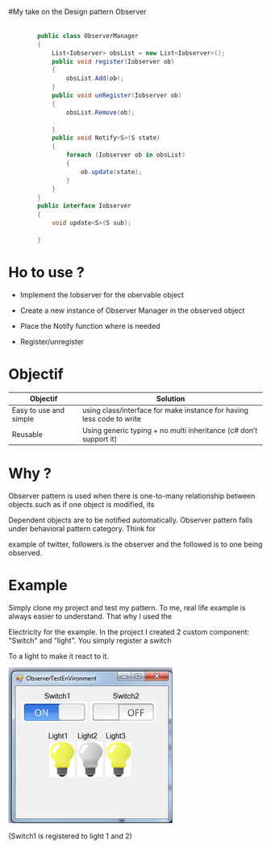 #My take on the Design pattern Observer
```csharp

        public class ObserverManager
        {
            List<Iobserver> obsList = new List<Iobserver>();
            public void register(Iobserver ob)
            {
                obsList.Add(ob);
            }
            public void unRegister(Iobserver ob)
            {
                obsList.Remove(ob);

            }
            public void Notify<S>(S state)
            {
                foreach (Iobserver ob in obsList)
                {
                    ob.update(state);
                }
            }
        }
        public interface Iobserver
        {
            void update<S>(S sub);

        }
```
# Ho to use ?

* Implement the Iobserver for the obervable object

* Create a new instance of Observer Manager in the observed object

* Place the Notify function where is needed

* Register/unregister 

# Objectif 

| Objectif  | Solution |
| ------------- | ------------- |
| Easy to use and simple | using class/interface for make instance for having less code to write   |
| Reusable | Using generic typing + no multi inheritance (c# don’t support it)  |



# Why ?

Observer pattern is used when there is one-to-many relationship between objects such as if one object is modified, its

Dependent objects are to be notified automatically. Observer pattern falls under behavioral pattern category. Think for

example of twitter, followers is the observer and the followed is to one being observed.

# Example

Simply clone my project and test my pattern. To me, real life example is always easier to understand. That why I used the

Electricity for the example. In the project I created 2 custom component: "Switch" and "light". You simply register a switch

To a light to make it react to it.



![alt tag](https://raw.githubusercontent.com/JGLaferte/Observer/master/lightExemple.png)

(Switch1 is registered to light 1 and 2)



  
